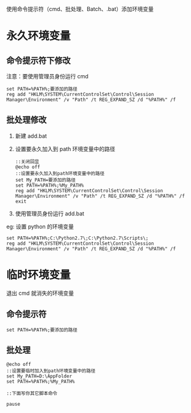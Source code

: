 使用命令提示符（cmd、批处理、Batch、.bat）添加环境变量

# 永久环境变量

## 命令提示符下修改

注意：要使用管理员身份运行 cmd

```
set PATH=%PATH%;要添加的路径
reg add "HKLM\SYSTEM\CurrentControlSet\Control\Session Manager\Environment" /v "Path" /t REG_EXPAND_SZ /d "%PATH%" /f
```

## 批处理修改

1.  新建 add.bat

2.  设置要永久加入到 path 环境变量中的路径

    ```
    ::关闭回显
    @echo off
    ::设置要永久加入到path环境变量中的路径
    set My_PATH=要添加的路径
    set PATH=%PATH%;%My_PATH%
    reg add "HKLM\SYSTEM\CurrentControlSet\Control\Session Manager\Environment" /v "Path" /t REG_EXPAND_SZ /d "%PATH%" /f
    exit
    ```

3.  使用管理员身份运行 add.bat

eg: 设置 python 的环境变量

```
set PATH=%PATH%;C:\Python2.7\;C:\Python2.7\Scripts\;
reg add "HKLM\SYSTEM\CurrentControlSet\Control\Session Manager\Environment" /v "Path" /t REG_EXPAND_SZ /d "%PATH%" /f
```

# 临时环境变量

退出 cmd 就消失的环境变量

## 命令提示符

```
set PATH=%PATH%;要添加的路径
```

## 批处理

```
@echo off
::设置要临时加入到path环境变量中的路径
set My_PATH=D:\AppFolder
set PATH=%PATH%;%My_PATH%

::下面写你其它脚本命令

pause
```
